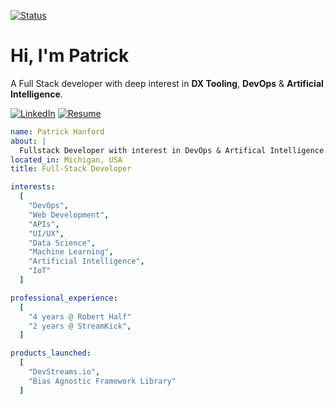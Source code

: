 
[![Status](https://img.shields.io/badge/CodeSpent-Fullstack_Developer-095569.svg?logo=github)](#)

# Hi, I'm Patrick
A Full Stack developer with deep interest in **DX Tooling**, **DevOps** & **Artificial Intelligence**.

[![LinkedIn](https://img.shields.io/badge/LinkedIn-0077B5?style=for-the-badge&logo=linkedin&logoColor=white)](https://linkedin.com/in/phanford)
[![Resume](https://img.shields.io/badge/View_Resume-teal?style=for-the-badge)](https://codespent.github.io/resume)


```yaml
name: Patrick Hanford
about: |
  Fullstack Developer with interest in DevOps & Artifical Intelligence.  
located_in: Michigan, USA
title: Full-Stack Developer

interests:
  [
    "DevOps",
    "Web Development",
    "APIs",
    "UI/UX",
    "Data Science",
    "Machine Learning",
    "Artificial Intelligence",
    "IoT"
  ]

professional_experience:
  [
    "4 years @ Robert Half"
    "2 years @ StreamKick",
  ]

products_launched:
  [
    "DevStreams.io",
    "Bias Agnostic Framework Library"
  ]
```
